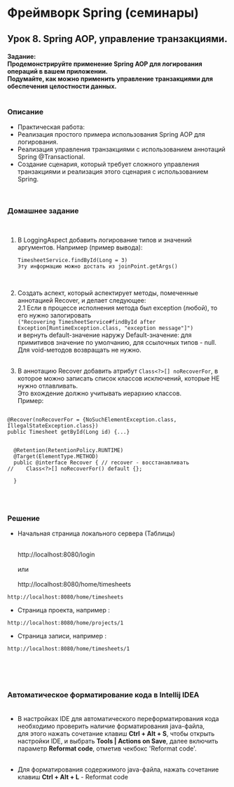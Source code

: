 # Фреймворк Spring (семинары)

## Урок 8. Spring AOP, управление транзакциями.
#### Задание:<br> Продемонстрируйте применение Spring AOP для логирования операций в вашем приложении. <br>Подумайте, как можно применить управление транзакциями для обеспечения целостности данных.<br><br>
### Описание<br>
- Практическая работа:<br>
- Реализация простого примера использования Spring AOP для логирования.<br>
- Реализация управления транзакциями с использованием аннотаций Spring @Transactional.<br>
- Создание сценария, который требует сложного управления транзакциями и реализация этого сценария с использованием Spring.<br>
<br>

### Домашнее задание
<br>

1. В LoggingAspect добавить логирование типов и значений аргументов.
   Например (пример вывода): 
   ```
   TimesheetService.findById(Long = 3)
   Эту информацию можно достать из joinPoint.getArgs()
   ```
   <br>
2. Создать аспект, который аспектирует методы, помеченные аннотацией Recover, и делает следующее:<br>
2.1 Если в процессе исполнения метода был exception (любой), то его нужно залогировать <br>
```("Recovering TimesheetService#findById after Exception[RuntimeException.class, "exception message"]")```<br>
и вернуть default-значение наружу Default-значение: для примитивов значение по умолчанию, для ссылочных типов - null. <br>
Для void-методов возвращать не нужно.<br><br>
   
3. В аннотацию Recover добавить атрибут ```Class<?>[] noRecoverFor```, в которое можно записать список классов исключений, которые НЕ нужно отлавливать.<br>
Это вхождение должно учитывать иерархию классов.<br>
   Пример:

```

@Recover(noRecoverFor = {NoSuchElementException.class, IllegalStateException.class})
public Timesheet getById(Long id) {...}


  @Retention(RetentionPolicy.RUNTIME)
  @Target(ElementType.METHOD)
  public @interface Recover { // recover - восстанавливать
//    Class<?>[] noRecoverFor() default {};

  }
  

```
<br>

### Решение

- Начальная страница локального сервера (Таблицы)<br><br>

    http://localhost:8080/login<br><br>
    или<br><br>
    http://localhost:8080/home/timesheets<br>

```
http://localhost:8080/home/timesheets

```

- Страница проекта, например :

```
http://localhost:8080/home/projects/1

```

- Страница записи, например :

```
http://localhost:8080/home/timesheets/1

```
<br><br><br>

### Автоматическое форматирование кода в Intellij IDEA<br><br>

- В настройках IDE для автоматического переформатирования кода необходимо проверить наличие форматирования java-файла,<br> 
для этого нажать сочетание клавиш **Ctrl + Alt + S**, чтобы открыть настройки IDE, и выбрать **Tools | Actions on Save**, далее включить параметр **Reformat code**, отметив чекбокс 'Reformat code'.<br><br>

- Для форматирования содержимого java-файла, нажать сочетание клавиш
**Ctrl + Alt + L** - Reformat code

<br><br><br>